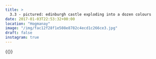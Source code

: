 ```yaml
---
title: >
  3.3 - pictured: edinburgh castle exploding into a dozen colours
date: 2017-01-03T22:53:32+00:00
location: "Hogmanay"
image: "/img/fac12f28f1e508e8782c4ecd1c266ce3.jpg"
draft: false
instagram: true
---
```


{{<photo src="/img/fac12f28f1e508e8782c4ecd1c266ce3.jpg">}}
